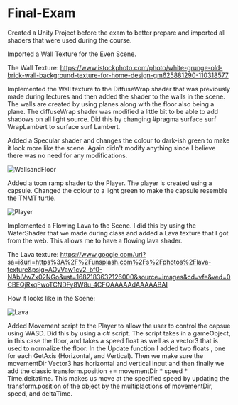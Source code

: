 # Final-Exam
 
Created a Unity Project before the exam to better prepare and imported all shaders that were used during the course. 

Imported a Wall Texture for the Even Scene.

The Wall Texture: https://www.istockphoto.com/photo/white-grunge-old-brick-wall-background-texture-for-home-design-gm625881290-110318577

Implemented the Wall texture to the DiffuseWrap shader that was previously made during lectures and then added the shader to the walls in the scene. The walls are created by using planes along with the floor also being a plane. The diffuseWrap shader was modified a little bit to be able to add shadows on all light source. Did this by changing #pragma surface surf WrapLambert to surface surf Lambert. 

Added a Specular shader and changes the colour to dark-ish green to make it look more like the scene. Again didn't modify anything since I believe there was no need for any modifications. 

![WallsandFloor](https://user-images.githubusercontent.com/72412425/233694450-72de2c3a-1faf-46f6-ab6d-7f43d7da2fea.png)

Added a toon ramp shader to the Player. The player is created using a capsule. 
Changed the colour to a light green to make the capsule resemble the TNMT turtle.

![Player](https://user-images.githubusercontent.com/72412425/233695312-fac2199d-dc4f-424f-a7de-c48f7791d30f.png)


Implemented a Flowing Lava to the Scene. I did this by using the WaterShader that we made during class and added a Lava texture that I got from the web. This allows me to have a flowing lava shader.

The Lava texture: https://www.google.com/url?sa=i&url=https%3A%2F%2Funsplash.com%2Fs%2Fphotos%2Flava-texture&psig=AOvVaw1cv2_bf0-NAbIVwZx02NGo&ust=1682183632126000&source=images&cd=vfe&ved=0CBEQjRxqFwoTCNDFy8W8u_4CFQAAAAAdAAAAABAI

How it looks like in the Scene:

![Lava](https://user-images.githubusercontent.com/72412425/233697858-bc0d96cd-5978-4016-b04b-2e843bb6f41a.png)


Added Movement script to the Player to allow the user to control the capsue using WASD. Did this by using a c# script. The script takes in a gameObject, in this case the floor, and takes a speed float as well as a vector3 that is used to normalize the floor. In the Update function I added two floats , one for each GetAxis (Horizontal, and Vertical). Then we make sure the movementDir Vector3 has horizontal and vertical input and then finally we add the classic transform.position += movementDir * speed * Time.deltatime. This makes us move at the specified speed by updating the transform.position of the object by the multiplactions of movementDir, speed, and deltaTime. 
